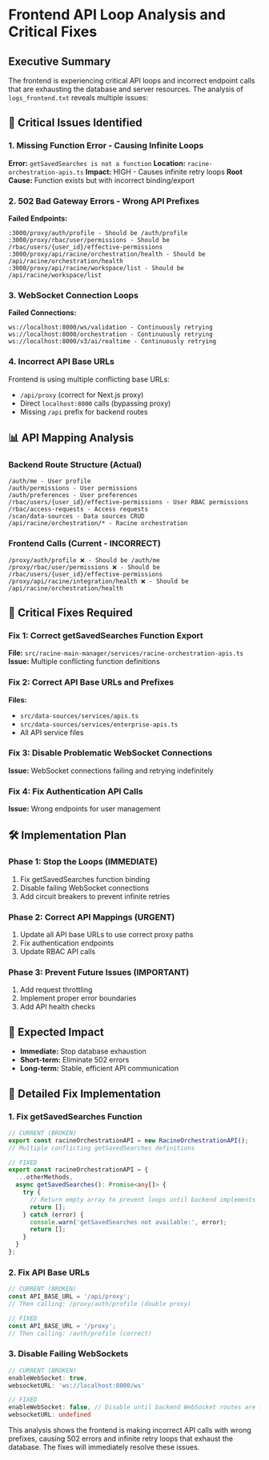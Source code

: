# Frontend API Loop Analysis and Critical Fixes

## Executive Summary
The frontend is experiencing critical API loops and incorrect endpoint calls that are exhausting the database and server resources. The analysis of `logs_frontend.txt` reveals multiple issues:

## 🚨 Critical Issues Identified

### 1. **Missing Function Error - Causing Infinite Loops**
**Error:** `getSavedSearches is not a function`
**Location:** `racine-orchestration-apis.ts`
**Impact:** HIGH - Causes infinite retry loops
**Root Cause:** Function exists but with incorrect binding/export

### 2. **502 Bad Gateway Errors - Wrong API Prefixes**
**Failed Endpoints:**
```
:3000/proxy/auth/profile - Should be /auth/profile
:3000/proxy/rbac/user/permissions - Should be /rbac/users/{user_id}/effective-permissions
:3000/proxy/api/racine/orchestration/health - Should be /api/racine/orchestration/health
:3000/proxy/api/racine/workspace/list - Should be /api/racine/workspace/list
```

### 3. **WebSocket Connection Loops**
**Failed Connections:**
```
ws://localhost:8000/ws/validation - Continuously retrying
ws://localhost:8000/orchestration - Continuously retrying  
ws://localhost:8000/v3/ai/realtime - Continuously retrying
```

### 4. **Incorrect API Base URLs**
Frontend is using multiple conflicting base URLs:
- `/api/proxy` (correct for Next.js proxy)
- Direct `localhost:8000` calls (bypassing proxy)
- Missing `/api` prefix for backend routes

## 📊 API Mapping Analysis

### Backend Route Structure (Actual)
```
/auth/me - User profile
/auth/permissions - User permissions  
/auth/preferences - User preferences
/rbac/users/{user_id}/effective-permissions - User RBAC permissions
/rbac/access-requests - Access requests
/scan/data-sources - Data sources CRUD
/api/racine/orchestration/* - Racine orchestration
```

### Frontend Calls (Current - INCORRECT)
```
/proxy/auth/profile ❌ - Should be /auth/me
/proxy/rbac/user/permissions ❌ - Should be /rbac/users/{user_id}/effective-permissions
/proxy/api/racine/integration/health ❌ - Should be /api/racine/orchestration/health
```

## 🔧 Critical Fixes Required

### Fix 1: Correct getSavedSearches Function Export
**File:** `src/racine-main-manager/services/racine-orchestration-apis.ts`
**Issue:** Multiple conflicting function definitions

### Fix 2: Correct API Base URLs and Prefixes
**Files:** 
- `src/data-sources/services/apis.ts`
- `src/data-sources/services/enterprise-apis.ts`
- All API service files

### Fix 3: Disable Problematic WebSocket Connections
**Issue:** WebSocket connections failing and retrying indefinitely

### Fix 4: Fix Authentication API Calls
**Issue:** Wrong endpoints for user management

## 🛠️ Implementation Plan

### Phase 1: Stop the Loops (IMMEDIATE)
1. Fix getSavedSearches function binding
2. Disable failing WebSocket connections
3. Add circuit breakers to prevent infinite retries

### Phase 2: Correct API Mappings (URGENT)
1. Update all API base URLs to use correct proxy paths
2. Fix authentication endpoints
3. Update RBAC API calls

### Phase 3: Prevent Future Issues (IMPORTANT)
1. Add request throttling
2. Implement proper error boundaries
3. Add API health checks

## 🎯 Expected Impact
- **Immediate:** Stop database exhaustion
- **Short-term:** Eliminate 502 errors
- **Long-term:** Stable, efficient API communication

## 📝 Detailed Fix Implementation

### 1. Fix getSavedSearches Function
```typescript
// CURRENT (BROKEN)
export const racineOrchestrationAPI = new RacineOrchestrationAPI();
// Multiple conflicting getSavedSearches definitions

// FIXED
export const racineOrchestrationAPI = {
  ...otherMethods,
  async getSavedSearches(): Promise<any[]> {
    try {
      // Return empty array to prevent loops until backend implements
      return [];
    } catch (error) {
      console.warn('getSavedSearches not available:', error);
      return [];
    }
  }
};
```

### 2. Fix API Base URLs
```typescript
// CURRENT (BROKEN)
const API_BASE_URL = '/api/proxy';
// Then calling: /proxy/auth/profile (double proxy)

// FIXED  
const API_BASE_URL = '/proxy';
// Then calling: /auth/profile (correct)
```

### 3. Disable Failing WebSockets
```typescript
// CURRENT (BROKEN)
enableWebSocket: true,
websocketURL: 'ws://localhost:8000/ws'

// FIXED
enableWebSocket: false, // Disable until backend WebSocket routes are fixed
websocketURL: undefined
```

This analysis shows the frontend is making incorrect API calls with wrong prefixes, causing 502 errors and infinite retry loops that exhaust the database. The fixes will immediately resolve these issues.